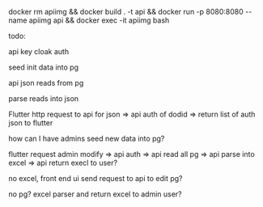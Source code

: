 docker rm apiimg && docker build . -t api && docker run -p 8080:8080 --name apiimg api && docker exec -it apiimg bash


todo:

api key cloak auth


seed init data into pg

api json reads from pg

parse reads into json

Flutter http request to api for json => 
  api auth of dodid => return list of auth json to flutter

how can I have admins seed new data into pg?

  flutter request admin modify => api auth => api read all pg => api parse into excel => api return execl to user?

  no excel, front end ui send request to api to edit pg?

  no pg? excel parser and return excel to admin user?

  









